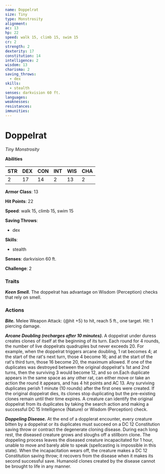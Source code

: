 ```yaml
---
name: Doppelrat
size: Tiny
type: Monstrosity
alignment: 
ac: 13
hp: 22
speed: walk 15, climb 15, swim 15
cr: 2
strength: 2
dexterity: 17
constitution: 14
intelligence: 2
wisdom: 13
charisma: 2
saving_throws:
  - dex
skills:
  - stealth
senses: darkvision 60 ft.
languages:
weaknesses:
resistances:
immunities:
---
```


# Doppelrat

*Tiny Monstrosity*

**Abilities**

| STR | DEX | CON | INT | WIS | CHA |
| --- | --- | --- | --- | --- | --- |
| 2 | 17 | 14 | 2 | 13 | 2 |

**Armor Class**: 13

**Hit Points**: 22

**Speed**: walk 15, climb 15, swim 15

**Saving Throws**:
  - dex

**Skills**:
  - stealth

**Senses**: darkvision 60 ft.

**Challenge**: 2

### Traits
***Keen Smell.*** The doppelrat has advantage on Wisdom (Perception) checks that rely on smell.

### Actions
***Bite.*** Melee Weapon Attack: {@hit +5} to hit, reach 5 ft., one target. Hit: 1 piercing damage.

***Arcane Doubling (recharges after 10 minutes).*** A doppelrat under duress creates clones of itself at the beginning of its turn. Each round for 4 rounds, the number of live doppelrats quadruples but never exceeds 20. For example, when the doppelrat triggers arcane doubling, 1 rat becomes 4; at the start of the rat's next turn, those 4 become 16; and at the start of the rat's third turn, those 16 become 20, the maximum allowed. If one of the duplicates was destroyed between the original doppelrat's 1st and 2nd turns, then the surviving 3 would become 12, and so on.Each duplicate appears in the same space as any other rat, can either move or take an action the round it appears, and has 4 hit points and AC 13. Any surviving duplicates perish 1 minute (10 rounds) after the first ones were created. If the original doppelrat dies, its clones stop duplicating but the pre-existing clones remain until their time expires. A creature can identify the original doppelrat from its duplicates by taking the search action and making a successful DC 15 Intelligence (Nature) or Wisdom (Perception) check.

***Doppeling Disease.*** At the end of a dopplerat encounter, every creature bitten by a doppelrat or its duplicates must succeed on a DC 12 Constitution saving throw or contract the degenerate cloning disease. During each long rest, the diseased creature grows and sloughs off a stillborn clone. The doppeling process leaves the diseased creature incapacitated for 1 hour, unable to move and barely able to speak (spellcasting is impossible in this state). When the incapacitation wears off, the creature makes a DC 12 Constitution saving throw; it recovers from the disease when it makes its second successful save. Humanoid clones created by the disease cannot be brought to life in any manner.

